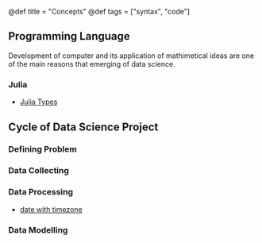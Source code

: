 @def title = "Concepts"
@def tags = ["syntax", "code"]

## Programming Language

Development of computer and its application of mathimetical ideas are one of the main reasons that emerging of data science.

### Julia  
* [Julia Types](julia_types)


## Cycle of Data Science Project

### Defining Problem

### Data Collecting

### Data Processing

* [date with timezone](julia_dates)

### Data Modelling

